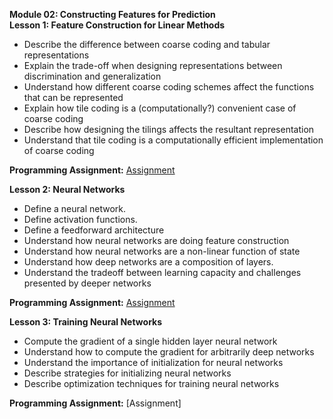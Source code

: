 **Module 02: Constructing Features for Prediction**  
**Lesson 1: Feature Construction for Linear Methods**  
- Describe the difference between coarse coding and tabular representations
- Explain the trade-off when designing representations between discrimination and generalization
- Understand how different coarse coding schemes affect the functions that can be represented
- Explain how tile coding is a (computationally?) convenient case of coarse coding
- Describe how designing the tilings affects the resultant representation
- Understand that tile coding is a computationally efficient implementation of coarse coding

**Programming Assignment:** [Assignment](https://github.com/bhunkeler/DataScienceCoursera/tree/master/Reinforcement_Learning%20-%20University%20of%20Alberta/003_Prediction_and_Control_with_Function_Approximation/week_1/assignment) 

**Lesson 2: Neural Networks**  
- Define a neural network.
- Define activation functions.
- Define a feedforward architecture
- Understand how neural networks are doing feature construction
- Understand how neural networks are a non-linear function of state
- Understand how deep networks are a composition of layers.
- Understand the tradeoff between learning capacity and challenges presented by deeper networks

**Programming Assignment:** [Assignment]()

**Lesson 3: Training Neural Networks**  
- Compute the gradient of a single hidden layer neural network
- Understand how to compute the gradient for arbitrarily deep networks
- Understand the importance of initialization for neural networks
- Describe strategies for initializing neural networks
- Describe optimization techniques for training neural networks

**Programming Assignment:** [Assignment]
